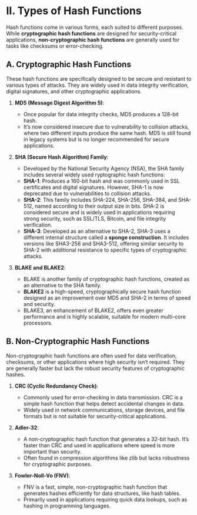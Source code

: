 # **II. Types of Hash Functions**

Hash functions come in various forms, each suited to different purposes. While **cryptographic hash functions** are designed for security-critical applications, **non-cryptographic hash functions** are generally used for tasks like checksums or error-checking.

## **A. Cryptographic Hash Functions**

These hash functions are specifically designed to be secure and resistant to various types of attacks. They are widely used in data integrity verification, digital signatures, and other cryptographic applications.

1. **MD5 (Message Digest Algorithm 5)**:
   - Once popular for data integrity checks, MD5 produces a 128-bit hash.
   - It’s now considered insecure due to vulnerability to collision attacks, where two different inputs produce the same hash. MD5 is still found in legacy systems but is no longer recommended for secure applications.

2. **SHA (Secure Hash Algorithm) Family**:
   - Developed by the National Security Agency (NSA), the SHA family includes several widely used ryptographic hash functions:
   - **SHA-1**: Produces a 160-bit hash and was commonly used in SSL certificates and digital signatures. However, SHA-1 is now deprecated due to vulnerabilities to collision attacks.
   - **SHA-2**: This family includes SHA-224, SHA-256, SHA-384, and SHA-512, named according to their output size in bits. SHA-2 is considered secure and is widely used in applications requiring strong security, such as SSL/TLS, Bitcoin, and file integrity verification.
   - **SHA-3**: Developed as an alternative to SHA-2, SHA-3 uses a different internal structure called a **sponge construction**. It includes versions like SHA3-256 and SHA3-512, offering similar security to SHA-2 with additional resistance to specific types of cryptographic attacks.

3. **BLAKE and BLAKE2**:
   - BLAKE is another family of cryptographic hash functions, created as an alternative to the SHA family.
   - **BLAKE2** is a high-speed, cryptographically secure hash function designed as an improvement over MD5 and SHA-2 in terms of speed and security.
   - BLAKE3, an enhancement of BLAKE2, offers even greater performance and is highly scalable, suitable for modern multi-core processors.

## **B. Non-Cryptographic Hash Functions**

Non-cryptographic hash functions are often used for data verification, checksums, or other applications where high security isn’t required. They are generally faster but lack the robust security features of cryptographic hashes.

1. **CRC (Cyclic Redundancy Check)**:
   - Commonly used for error-checking in data transmission. CRC is a simple hash function that helps detect accidental changes in data.
   - Widely used in network communications, storage devices, and file formats but is not suitable for security-critical applications.

2. **Adler-32**:
   - A non-cryptographic hash function that generates a 32-bit hash. It’s faster than CRC and used in applications where speed is more important than security.
   - Often found in compression algorithms like zlib but lacks robustness for cryptographic purposes.

3. **Fowler-Noll-Vo (FNV)**:
   - FNV is a fast, simple, non-cryptographic hash function that generates hashes efficiently for data structures, like hash tables.
   - Primarily used in applications requiring quick data lookups, such as hashing in programming languages.
